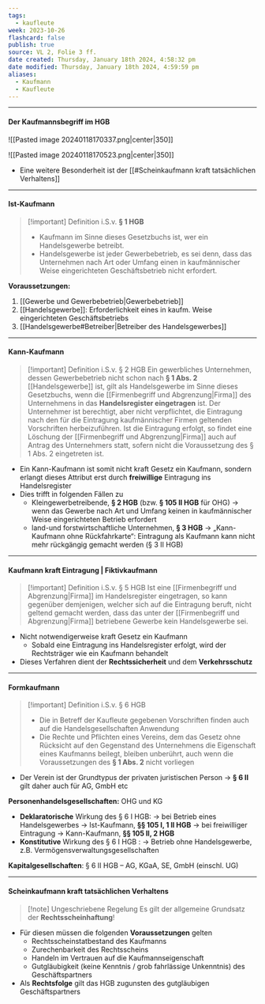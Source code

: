 ```yaml
---
tags:
  - kaufleute
week: 2023-10-26
flashcard: false
publish: true
source: VL 2, Folie 3 ff.
date created: Thursday, January 18th 2024, 4:58:32 pm
date modified: Thursday, January 18th 2024, 4:59:59 pm
aliases:
  - Kaufmann
  - Kaufleute
---
```

***
#### Der Kaufmannsbegriff im HGB

![[Pasted image 20240118170337.png|center|350]]

![[Pasted image 20240118170523.png|center|350]]

- Eine weitere Besonderheit ist der [[#Scheinkaufmann kraft tatsächlichen Verhaltens]]

***
#### Ist-Kaufmann

> [!important] Definition i.S.v. **§ 1 HGB**
> - Kaufmann im Sinne dieses Gesetzbuchs ist, wer ein Handelsgewerbe betreibt.
> - Handelsgewerbe ist jeder Gewerbebetrieb, es sei denn, dass das Unternehmen nach Art oder Umfang einen in kaufmännischer Weise eingerichteten Geschäftsbetrieb nicht erfordert.

**Voraussetzungen:**

1. [[Gewerbe und Gewerbebetrieb|Gewerbebetrieb]]
2. [[Handelsgewerbe]]: Erforderlichkeit eines in kaufm. Weise eingerichteten Geschäftsbetriebs
3. [[Handelsgewerbe#Betreiber|Betreiber des Handelsgewerbes]]

***
#### Kann-Kaufmann

> [!important] Definition i.S.v. § 2 HGB 
> Ein gewerbliches Unternehmen, dessen Gewerbebetrieb nicht schon nach **§ 1 Abs. 2** [[Handelsgewerbe]] ist, gilt als Handelsgewerbe im Sinne dieses Gesetzbuchs, wenn die [[Firmenbegriff und Abgrenzung|Firma]] des Unternehmens in das **Handelsregister eingetragen** ist. Der Unternehmer ist berechtigt, aber nicht verpflichtet, die Eintragung nach den für die Eintragung kaufmännischer Firmen geltenden Vorschriften herbeizuführen. Ist die Eintragung erfolgt, so findet eine Löschung der [[Firmenbegriff und Abgrenzung|Firma]] auch auf Antrag des Unternehmers statt, sofern nicht die Voraussetzung des § 1 Abs. 2 eingetreten ist.

- Ein Kann-Kaufmann ist somit nicht kraft Gesetz ein Kaufmann, sondern erlangt dieses Attribut erst durch **freiwillige** Eintragung ins Handelsregister
- Dies trifft in folgenden Fällen zu
	- Kleingewerbetreibende, **§ 2 HGB** (bzw. **§ 105 II HGB** für OHG)
		→ wenn das Gewerbe nach Art und Umfang keinen in kaufmännischer Weise eingerichteten Betrieb erfordert
	- land-und forstwirtschaftliche Unternehmen, **§ 3 HGB**
		→ „Kann-Kaufmann ohne Rückfahrkarte“: Eintragung als Kaufmann kann nicht mehr rückgängig gemacht werden (§ 3 II HGB)

***
#### Kaufmann kraft Eintragung | Fiktivkaufmann

> [!important] Definition i.S.v. § 5 HGB 
> Ist eine [[Firmenbegriff und Abgrenzung|Firma]] im Handelsregister eingetragen, so kann gegenüber demjenigen, welcher sich auf die Eintragung beruft, nicht geltend gemacht werden, dass das unter der [[Firmenbegriff und Abgrenzung|Firma]] betriebene Gewerbe kein Handelsgewerbe sei.

- Nicht notwendigerweise kraft Gesetz ein Kaufmann
	- Sobald eine Eintragung ins Handelsregister erfolgt, wird der Rechtsträger wie ein Kaufmann behandelt
- Dieses Verfahren dient der **Rechtssicherheit** und dem **Verkehrsschutz**

***
#### Formkaufmann

> [!important] Definition i.S.v. § 6 HGB 
> - Die in Betreff der Kaufleute gegebenen Vorschriften finden auch auf die Handelsgesellschaften Anwendung
> - Die Rechte und Pflichten eines Vereins, dem das Gesetz ohne Rücksicht auf den Gegenstand des Unternehmens die Eigenschaft eines Kaufmanns beilegt, bleiben unberührt, auch wenn die Voraussetzungen des **§ 1 Abs. 2** nicht vorliegen

- Der Verein ist der Grundtypus der privaten juristischen Person $\longrightarrow$ **§ 6 II** gilt daher auch für AG, GmbH etc

**Personenhandelsgesellschaften:** OHG und KG

- **Deklaratorische** Wirkung des § 6 I HGB:
	→ bei Betrieb eines Handelsgewerbes $\longrightarrow$ Ist-Kaufmann, **§§ 105 I, 1 II HGB**
	→ bei freiwilliger Eintragung $\longrightarrow$ Kann-Kaufmann, **§§ 105 II, 2 HGB**
- **Konstitutive** Wirkung des § 6 I HGB :
	→ Betrieb ohne Handelsgewerbe, z.B. Vermögensverwaltungsgesellschaften

**Kapitalgesellschaften**: § 6 II HGB – AG, KGaA, SE, GmbH (einschl. UG)

***
#### Scheinkaufmann kraft tatsächlichen Verhaltens

> [!note] Ungeschriebene Regelung 
> Es gilt der allgemeine Grundsatz der **Rechtsscheinhaftung**!

- Für diesen müssen die folgenden **Voraussetzungen** gelten
	- Rechtsscheinstatbestand des Kaufmanns
	- Zurechenbarkeit des Rechtsscheins
	- Handeln im Vertrauen auf die Kaufmannseigenschaft
	- Gutgläubigkeit (keine Kenntnis / grob fahrlässige Unkenntnis) des Geschäftspartners
- Als **Rechtsfolge** gilt das HGB zugunsten des gutgläubigen Geschäftspartners

